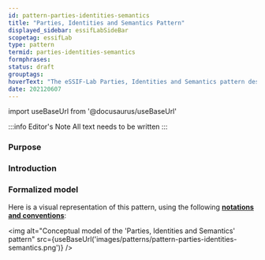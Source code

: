 ```yaml
---
id: pattern-parties-identities-semantics
title: "Parties, Identities and Semantics Pattern"
displayed_sidebar: essifLabSideBar
scopetag: essifLab
type: pattern
termid: parties-identities-semantics
formphrases:
status: draft
grouptags:
hoverText: "The eSSIF-Lab Parties, Identities and Semantics pattern describes the relations between (intangible) concepts that are part of a Party's Knowledge, and how they are (tangibly) represented - i.e.: a semantics"
date: 202120607
---
```


import useBaseUrl from '@docusaurus/useBaseUrl'

:::info Editor's Note
All text needs to be written
:::

### Purpose

### Introduction

### Formalized model
Here is a visual representation of this pattern, using the following **[notations and conventions](../notations-and-conventions#pattern-diagram-notations)**:

<img
  alt="Conceptual model of the 'Parties, Identities and Semantics' pattern"
  src={useBaseUrl('images/patterns/pattern-parties-identities-semantics.png')}
/>

